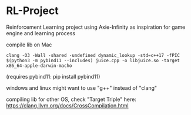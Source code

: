 # RL-Project
Reinforcement Learning project using Axie-Infinity as inspiration for game engine and learning process


compile lib on Mac 
```
clang -O3 -Wall -shared -undefined dynamic_lookup -std=c++17 -fPIC $(python3 -m pybind11 --includes) juice.cpp -o libjuice.so -target x86_64-apple-darwin-macho
```
(requires pybind11: pip install pybind11)

windows and linux might want to use "g++" instead of "clang"


compiling lib for other OS, check "Target Triple" here: https://clang.llvm.org/docs/CrossCompilation.html